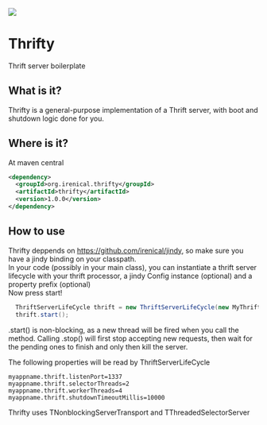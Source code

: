 [![][maven img]][maven]

# Thrifty
Thrift server boilerplate

## What is it?
Thrifty is a general-purpose implementation of a Thrift server, with boot and shutdown logic done for you.

## Where is it?
At maven central
```xml
<dependency>
  <groupId>org.irenical.thrifty</groupId>
  <artifactId>thrifty</artifactId>
  <version>1.0.0</version>
</dependency>
```

## How to use
Thrifty deppends on https://github.com/irenical/jindy, so make sure you have a jindy binding on your classpath.  
In your code (possibly in your main class), you can instantiate a thrift server lifecycle with your thrift processor, a jindy Config instance (optional) and a property prefix (optional)  
Now press start!

```java
  ThriftServerLifeCycle thrift = new ThriftServerLifeCycle(new MyThriftStub.Processor<MyThriftStub.Iface>(myThriftImplementation), ConfigFactory.getConfig(), "myappname");
  thrift.start();
```

.start() is non-blocking, as a new thread will be fired when you call the method.
Calling .stop() will first stop accepting new requests, then wait for the pending ones to finish and only then kill the server.

The following properties will be read by ThriftServerLifeCycle
```properties
myappname.thrift.listenPort=1337
myappname.thrift.selectorThreads=2
myappname.thrift.workerThreads=4
myappname.thrift.shutdownTimeoutMillis=10000
```

Thrifty uses TNonblockingServerTransport and TThreadedSelectorServer

[maven]:http://search.maven.org/#search|gav|1|g:"org.irenical.thrifty"%20AND%20a:"thrifty"
[maven img]:https://maven-badges.herokuapp.com/maven-central/org.irenical.thrifty/thrifty/badge.svg
